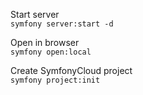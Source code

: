 Start server<br/>
``
symfony server:start -d
``

Open in browser<br/>
``
symfony open:local
``

Create SymfonyCloud project<br/>
``
symfony project:init
``
